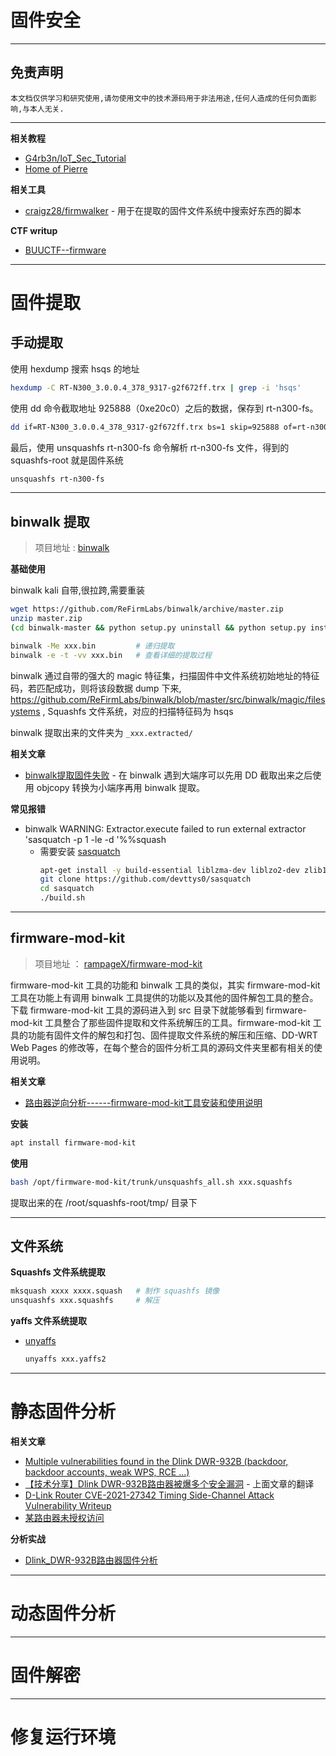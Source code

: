 # 固件安全

---

## 免责声明

`本文档仅供学习和研究使用,请勿使用文中的技术源码用于非法用途,任何人造成的任何负面影响,与本人无关.`

---

**相关教程**
- [G4rb3n/IoT_Sec_Tutorial](https://github.com/G4rb3n/IoT_Sec_Tutorial)
- [Home of Pierre](https://pierrekim.github.io/index.html)

**相关工具**
- [craigz28/firmwalker](https://github.com/craigz28/firmwalker) - 用于在提取的固件文件系统中搜索好东西的脚本

**CTF writup**
- [BUUCTF--firmware](https://www.cnblogs.com/Mayfly-nymph/p/12609657.html)

---

# 固件提取

## 手动提取

使用 hexdump 搜索 hsqs 的地址
```bash
hexdump -C RT-N300_3.0.0.4_378_9317-g2f672ff.trx | grep -i 'hsqs'
```

使用 dd 命令截取地址 925888（0xe20c0）之后的数据，保存到 rt-n300-fs。
```bash
dd if=RT-N300_3.0.0.4_378_9317-g2f672ff.trx bs=1 skip=925888 of=rt-n300-fs
```

最后，使用 unsquashfs rt-n300-fs 命令解析 rt-n300-fs 文件，得到的 squashfs-root 就是固件系统
```bash
unsquashfs rt-n300-fs
```

---

## binwalk 提取

> 项目地址 : [binwalk](https://github.com/ReFirmLabs/binwalk)

**基础使用**

binwalk kali 自带,很拉跨,需要重装
```bash
wget https://github.com/ReFirmLabs/binwalk/archive/master.zip
unzip master.zip
(cd binwalk-master && python setup.py uninstall && python setup.py install)
```

```bash
binwalk -Me xxx.bin         # 递归提取
binwalk -e -t -vv xxx.bin   # 查看详细的提取过程
```

binwalk 通过自带的强大的 magic 特征集，扫描固件中文件系统初始地址的特征码，若匹配成功，则将该段数据 dump 下来, https://github.com/ReFirmLabs/binwalk/blob/master/src/binwalk/magic/filesystems , Squashfs 文件系统，对应的扫描特征码为 hsqs

binwalk 提取出来的文件夹为 `_xxx.extracted/`

**相关文章**
- [binwalk提取固件失败](https://my.oschina.net/u/4581876/blog/4380942) - 在 binwalk 遇到大端序可以先用 DD 截取出来之后使用 objcopy 转换为小端序再用 binwalk 提取。

**常见报错**
- binwalk WARNING: Extractor.execute failed to run external extractor 'sasquatch -p 1 -le -d '%%squash
    - 需要安装 [sasquatch](https://github.com/devttys0/sasquatch)
        ```bash
        apt-get install -y build-essential liblzma-dev liblzo2-dev zlib1g-dev
        git clone https://github.com/devttys0/sasquatch
        cd sasquatch
        ./build.sh
        ```

---

## firmware-mod-kit

> 项目地址 ： [rampageX/firmware-mod-kit](https://github.com/rampageX/firmware-mod-kit)

firmware-mod-kit 工具的功能和 binwalk 工具的类似，其实 firmware-mod-kit 工具在功能上有调用 binwalk 工具提供的功能以及其他的固件解包工具的整合。下载 firmware-mod-kit 工具的源码进入到 src 目录下就能够看到 firmware-mod-kit 工具整合了那些固件提取和文件系统解压的工具。firmware-mod-kit 工具的功能有固件文件的解包和打包、固件提取文件系统的解压和压缩、DD-WRT Web Pages 的修改等，在每个整合的固件分析工具的源码文件夹里都有相关的使用说明。

**相关文章**
- [路由器逆向分析------firmware-mod-kit工具安装和使用说明](https://blog.csdn.net/QQ1084283172/article/details/68061957)

**安装**
```bash
apt install firmware-mod-kit
```

**使用**
```bash
bash /opt/firmware-mod-kit/trunk/unsquashfs_all.sh xxx.squashfs
```

提取出来的在 /root/squashfs-root/tmp/ 目录下

---

## 文件系统

**Squashfs 文件系统提取**
```bash
mksquash xxxx xxxx.squash   # 制作 squashfs 镜像
unsquashfs xxx.squashfs     # 解压
```

**yaffs 文件系统提取**
- [unyaffs](https://code.google.com/archive/p/unyaffs/downloads)
    ```bash
    unyaffs xxx.yaffs2
    ```

---

# 静态固件分析

**相关文章**
- [Multiple vulnerabilities found in the Dlink DWR-932B (backdoor, backdoor accounts, weak WPS, RCE ...) ](https://pierrekim.github.io/blog/2016-09-28-dlink-dwr-932b-lte-routers-vulnerabilities.html)
- [【技术分享】Dlink DWR-932B路由器被爆多个安全漏洞](https://www.anquanke.com/post/id/84671) - 上面文章的翻译
- [D-Link Router CVE-2021-27342 Timing Side-Channel Attack Vulnerability Writeup](https://blog.whtaguy.com/2021/05/d-link-router-cve-2021-27342.html)
- [某路由器未授权访问](https://mp.weixin.qq.com/s/oLO4PEHnT6jZ4qKNGzIeWQ)

**分析实战**
- [Dlink_DWR-932B路由器固件分析](./实验/Dlink_DWR-932B路由器固件分析.md)

---

# 动态固件分析



---

# 固件解密





---

# 修复运行环境





